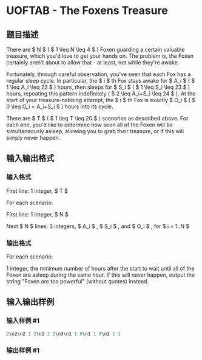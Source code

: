 # UOFTAB - The Foxens Treasure

## 题目描述

There are $ N $ ( $ 1 \leq N \leq 4 $ ) Foxen guarding a certain valuable treasure, which you'd love to get your hands on. The problem is, the Foxen certainly aren't about to allow that - at least, not while they're awake.

Fortunately, through careful observation, you've seen that each Fox has a regular sleep cycle. In particular, the $ i $ th Fox stays awake for $ A_i $ ( $ 1 \leq A_i \leq 23 $ ) hours, then sleeps for $ S_i $ ( $ 1 \leq S_i \leq 23 $ ) hours, repeating this pattern indefinitely ( $ 2 \leq A_i+S_i \leq 24 $ ). At the start of your treasure-nabbing attempt, the $ i $ th Fox is exactly $ O_i $ ( $ 0 \leq O_i &lt; A_i+S_i $ ) hours into its cycle.

There are $ T $ ( $ 1 \leq T \leq 20 $ ) scenarios as described above. For each one, you'd like to determine how soon all of the Foxen will be simultaneously asleep, allowing you to grab their treasure, or if this will simply never happen.

## 输入输出格式

### 输入格式

First line: 1 integer, $ T $

For each scenario:

First line: 1 integer, $ N $

Next $ N $ lines: 3 integers, $ A_i $ , $ S_i $ , and $ O_i $ , for $ i = 1..N $

### 输出格式

For each scenario:

1 integer, the minimum number of hours after the start to wait until all of the Foxen are asleep during the same hour. If this will never happen, output the string "Foxen are too powerful" (without quotes) instead.

## 输入输出样例

### 输入样例 #1

```cpp
2\n2\n2 1 2\n2 2 1\n3\n1 1 0\n1 1 0\n1 1 1
```


### 输出样例 #1

```cpp

```
